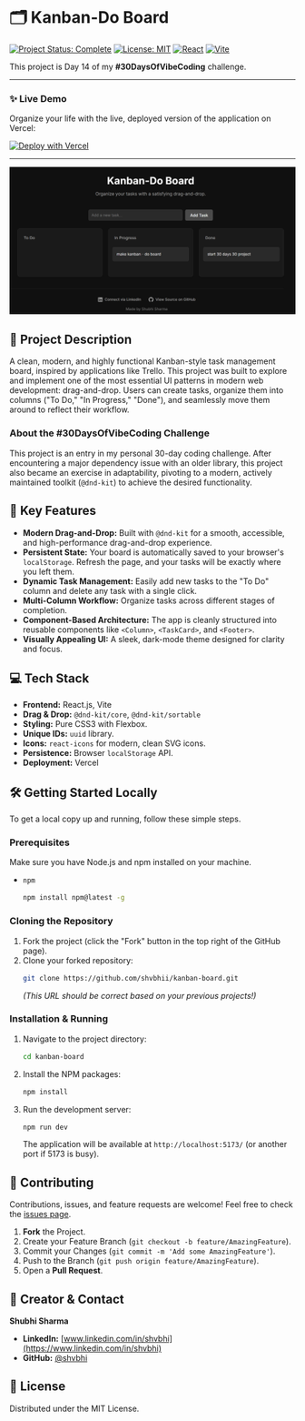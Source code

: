 # 🗂️ Kanban-Do Board

[![Project Status: Complete](https://img.shields.io/badge/status-complete-success.svg)](https://github.com/shvbhi/kanban-board)
[![License: MIT](https://img.shields.io/badge/License-MIT-yellow.svg)](https://opensource.org/licenses/MIT)
[![React](https://img.shields.io/badge/react-%2320232a.svg?style=for-the-badge&logo=react&logoColor=%2361DAFB)](https://reactjs.org/)
[![Vite](https://img.shields.io/badge/vite-%23646CFF.svg?style=for-the-badge&logo=vite&logoColor=white)](https://vitejs.dev/)

This project is Day 14 of my **#30DaysOfVibeCoding** challenge.

---

### ✨ **Live Demo**

Organize your life with the live, deployed version of the application on Vercel:

[![Deploy with Vercel](https://vercel.com/button)](https://demo.vercel.app)


---

![Kanban Board Screenshot](./public/Screenshot%202025-07-15%20013741.png)


## 📝 Project Description

A clean, modern, and highly functional Kanban-style task management board, inspired by applications like Trello. This project was built to explore and implement one of the most essential UI patterns in modern web development: drag-and-drop. Users can create tasks, organize them into columns ("To Do," "In Progress," "Done"), and seamlessly move them around to reflect their workflow.

### About the #30DaysOfVibeCoding Challenge

This project is an entry in my personal 30-day coding challenge. After encountering a major dependency issue with an older library, this project also became an exercise in adaptability, pivoting to a modern, actively maintained toolkit (`@dnd-kit`) to achieve the desired functionality.

## 🌟 Key Features

-   **Modern Drag-and-Drop:** Built with `@dnd-kit` for a smooth, accessible, and high-performance drag-and-drop experience.
-   **Persistent State:** Your board is automatically saved to your browser's `localStorage`. Refresh the page, and your tasks will be exactly where you left them.
-   **Dynamic Task Management:** Easily add new tasks to the "To Do" column and delete any task with a single click.
-   **Multi-Column Workflow:** Organize tasks across different stages of completion.
-   **Component-Based Architecture:** The app is cleanly structured into reusable components like `<Column>`, `<TaskCard>`, and `<Footer>`.
-   **Visually Appealing UI:** A sleek, dark-mode theme designed for clarity and focus.

## 💻 Tech Stack

-   **Frontend:** React.js, Vite
-   **Drag & Drop:** `@dnd-kit/core`, `@dnd-kit/sortable`
-   **Styling:** Pure CSS3 with Flexbox.
-   **Unique IDs:** `uuid` library.
-   **Icons:** `react-icons` for modern, clean SVG icons.
-   **Persistence:** Browser `localStorage` API.
-   **Deployment:** Vercel

## 🛠️ Getting Started Locally

To get a local copy up and running, follow these simple steps.

### Prerequisites

Make sure you have Node.js and npm installed on your machine.
- `npm`
  ```sh
  npm install npm@latest -g
  ```

### Cloning the Repository

1.  Fork the project (click the "Fork" button in the top right of the GitHub page).
2.  Clone your forked repository:
    ```sh
    git clone https://github.com/shvbhii/kanban-board.git
    ```
    *(This URL should be correct based on your previous projects!)*

### Installation & Running

1.  Navigate to the project directory:
    ```sh
    cd kanban-board
    ```
2.  Install the NPM packages:
    ```sh
    npm install
    ```
3.  Run the development server:
    ```sh
    npm run dev
    ```
    The application will be available at `http://localhost:5173/` (or another port if 5173 is busy).

## 🤝 Contributing

Contributions, issues, and feature requests are welcome! Feel free to check the [issues page](https://github.com/shvbhi/kanban-board/issues).

1.  **Fork** the Project.
2.  Create your Feature Branch (`git checkout -b feature/AmazingFeature`).
3.  Commit your Changes (`git commit -m 'Add some AmazingFeature'`).
4.  Push to the Branch (`git push origin feature/AmazingFeature`).
5.  Open a **Pull Request**.

## 👤 Creator & Contact

**Shubhi Sharma**

-   **LinkedIn:** [www.linkedin.com/in/shvbhi](https://www.linkedin.com/in/shvbhi)
-   **GitHub:** [@shvbhi](https://github.com/shvbhii)

## 📜 License

Distributed under the MIT License.